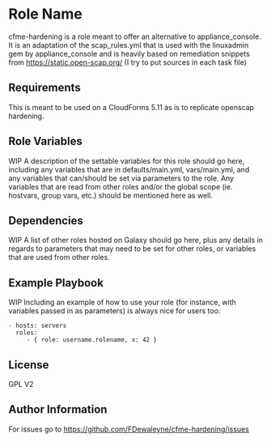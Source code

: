 Role Name
=========

cfme-hardening is a role meant to offer an alternative to appliance_console. It is an adaptation of the scap_rules.yml that is used with the linuxadmin gem by appliance_console and is heavily based on remediation snippets from https://static.open-scap.org/ (I try to put sources in each task file)

Requirements
------------

This is meant to be used on a CloudForms 5.11 as is to replicate openscap hardening.

Role Variables
--------------

WIP
A description of the settable variables for this role should go here, including any variables that are in defaults/main.yml, vars/main.yml, and any variables that can/should be set via parameters to the role. Any variables that are read from other roles and/or the global scope (ie. hostvars, group vars, etc.) should be mentioned here as well.

Dependencies
------------

WIP
A list of other roles hosted on Galaxy should go here, plus any details in regards to parameters that may need to be set for other roles, or variables that are used from other roles.

Example Playbook
----------------

WIP
Including an example of how to use your role (for instance, with variables passed in as parameters) is always nice for users too:

    - hosts: servers
      roles:
         - { role: username.rolename, x: 42 }

License
-------

GPL V2

Author Information
------------------

For issues go to https://github.com/FDewaleyne/cfme-hardening/issues 
